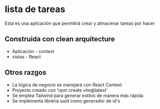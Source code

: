 # lista de tareas
Esta es una aplicación que permitirá crear y almacenar tareas por hacer

## Construida con clean arquitecture
- Aplicación - context
- vistas - React

## Otros razgos
- La lógica de negocio se manejará con React Context
- Proyecto creado con 'npm create vite@latest'
- Se emplea Tailwind para generar estilos de manera más rápida
- Se implementa librería uuid como generador de id's